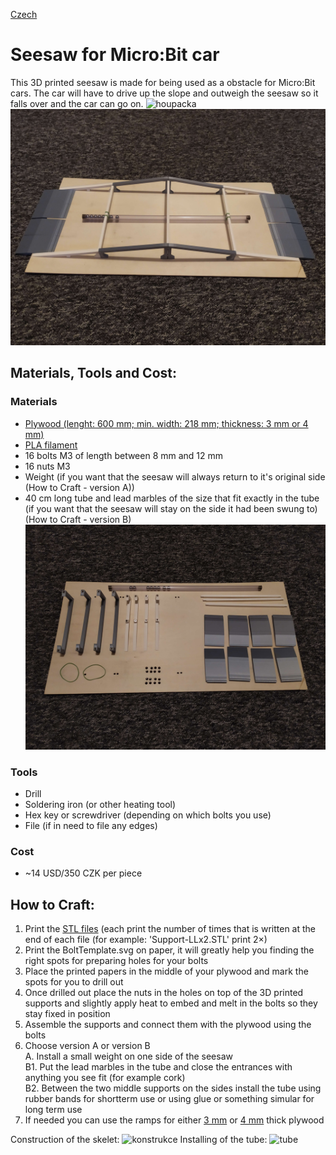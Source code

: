 [Czech](README.cs.md)

# Seesaw for Micro:Bit car
This 3D printed seesaw is made for being used as a obstacle for Micro:Bit cars. The car will have to drive up the slope and outweigh the seesaw so it falls over and the car can go on.
![houpacka](images/above-tilted.jpg)
![houpacka](images/upsidedown-angled.jpg)

## Materials, Tools and Cost:
### Materials
- [Plywood (lenght: 600 mm; min. width: 218 mm; thickness: 3 mm or 4 mm)](https://www.bauhaus.cz/preklizka-22390413)
- [PLA filament](https://www.aliexpress.com/item/4000114755159.html?spm=a2g0o.productlist.main.17.2e0466f00sQgdl&algo_pvid=ac7817f2-3742-4b51-82fc-4d611a10a58c&algo_exp_id=ac7817f2-3742-4b51-82fc-4d611a10a58c-8&pdp_npi=3%40dis%21USD%2162.91%2137.52%21%21%21%21%21%402100bb6416860029785611094d077e%2112000023989298655%21sea%21CZ%210&curPageLogUid=7ShHP0O5lwcL)
- 16 bolts M3 of length between 8 mm and 12 mm
- 16 nuts M3
- Weight (if you want that the seesaw will always return to it's original side (How to Craft - version A))
- 40 cm long tube and lead marbles of the size that fit exactly in the tube (if you want that the seesaw will stay on the side it had been swung to) (How to Craft - version B)
![rozebrano](images/dissasambled.jpg)
### Tools
- Drill
- Soldering iron (or other heating tool)
- Hex key or screwdriver (depending on which bolts you use)
- File (if in need to file any edges)
### Cost
- ~14 USD/350 CZK per piece

## How to Craft:

1. Print the [STL files](STL_files) (each print the number of times that is written at the end of each file (for example: 'Support-LLx2.STL' print 2×)
2. Print the BoltTemplate.svg on paper, it will greatly help you finding the right spots for preparing holes for your bolts
3. Place the printed papers in the middle of your plywood and mark the spots for you to drill out
4. Once drilled out place the nuts in the holes on top of the 3D printed supports and slightly apply heat to embed and melt in the bolts so they stay fixed in position
5. Assemble the supports and connect them with the plywood using the bolts
6. Choose version A or version B</br>
A. Install a small weight on one side of the seesaw</br>
B1. Put the lead marbles in the tube and close the entrances with anything you see fit (for example cork)</br>
B2. Between the two middle supports on the sides install the tube using rubber bands for shortterm use or using glue or something simular for long term use
8. If needed you can use the ramps for either [3 mm](STL_files/3mm-ramp.STL) or [4 mm](STL_files/4mm-ramp.STL) thick plywood

Construction of the skelet:
![konstrukce](images/supports.gif)
Installing of the tube:
![tube](images/tube.gif)
